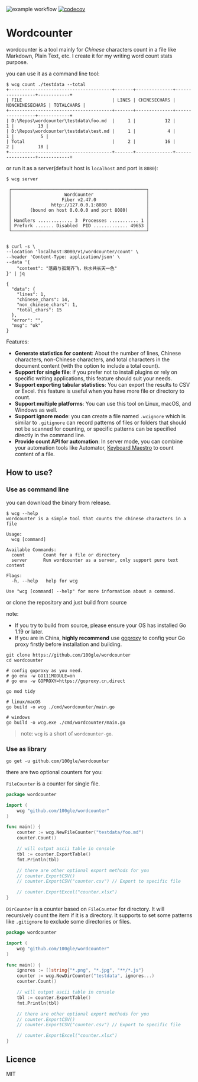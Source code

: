 ![example workflow](https://github.com/100gle/wordcounter/actions/workflows/test-and-coverage.yml/badge.svg)
[![codecov](https://codecov.io/gh/100gle/wordcounter/branch/main/graph/badge.svg?token=WO50205PUY)](https://codecov.io/gh/100gle/wordcounter)

# Wordcounter

wordcounter is a tool mainly for *Chinese* characters count in a file like Markdown, Plain Text, etc. I create it for my writing word count stats purpose.

you can use it as a command line tool:

```shell
$ wcg count ./testdata --total
+---------------------------------------+-------+--------------+-----------------+------------+
| FILE                                  | LINES | CHINESECHARS | NONCHINESECHARS | TOTALCHARS |
+---------------------------------------+-------+--------------+-----------------+------------+
| D:\Repos\wordcounter\testdata\foo.md  |     1 |           12 |               1 |         13 |
| D:\Repos\wordcounter\testdata\test.md |     1 |            4 |               1 |          5 |
| Total                                 |     2 |           16 |               2 |         18 |
+---------------------------------------+-------+--------------+-----------------+------------+
```

or run it as a server(default host is `localhost` and port is `8080`):

```shell
$ wcg server

 ┌───────────────────────────────────────────────────┐ 
 │                    WordCounter                    │ 
 │                   Fiber v2.47.0                   │ 
 │               http://127.0.0.1:8080               │ 
 │       (bound on host 0.0.0.0 and port 8080)       │ 
 │                                                   │ 
 │ Handlers ............. 3  Processes ........... 1 │ 
 │ Prefork ....... Disabled  PID ............. 49653 │ 
 └───────────────────────────────────────────────────┘ 


$ curl -s \
--location 'localhost:8080/v1/wordcounter/count' \
--header 'Content-Type: application/json' \
--data '{
    "content": "落霞与孤鹜齐飞，秋水共长天一色"
}' | jq

{
  "data": {
    "lines": 1,
    "chinese_chars": 14,
    "non_chinese_chars": 1,
    "total_chars": 15
  },
  "error": "",
  "msg": "ok"
}
```

Features:

- **Generate statistics for content**: About the number of lines, Chinese characters, non-Chinese characters, and total characters in the document content (with the option to include a total count).
- **Support for single file**: if you prefer not to install plugins or rely on specific writing applications, this feature should suit your needs.
- **Support exporting tabular statistics**: You can export the results to CSV or Excel. this feature is useful when you have more file or directory to count.
- **Support multiple platforms**: You can use this tool on Linux, macOS, and Windows as well.
- **Support ignore mode**: you can create a file named `.wcignore` which is similar to `.gitignore` can record patterns of files or folders that should not be scanned for counting, or specific patterns can be specified directly in the command line.
- **Provide count API for automation**: In server mode, you can combine your automation tools like Automator, [Keyboard Maestro](https://www.keyboardmaestro.com/main/) to count content of a file.

## How to use?

### Use as command line

you can download the binary from release.

```shell
$ wcg --help
wordcounter is a simple tool that counts the chinese characters in a file

Usage:
  wcg [command]

Available Commands:
  count       Count for a file or directory
  server      Run wordcounter as a server, only support pure text content

Flags:
  -h, --help   help for wcg

Use "wcg [command] --help" for more information about a command.
```

or clone the repository and just build from source

note:

- If you try to build from source, please ensure your OS has installed Go 1.19 or later.
- If you are in China, **highly recommend** use [goproxy](https://goproxy.cn/) to config your Go proxy firstly before installation and building.

```shell
git clone https://github.com/100gle/wordcounter
cd wordcounter

# config goproxy as you need.
# go env -w GO111MODULE=on
# go env -w GOPROXY=https://goproxy.cn,direct

go mod tidy

# linux/macOS
go build -o wcg ./cmd/wordcounter/main.go

# windows
go build -o wcg.exe ./cmd/wordcounter/main.go
```

> note: `wcg` is a short of `wordcounter-go`.

### Use as library

```shell
go get -u github.com/100gle/wordcounter
```

there are two optional counters for you:

`FileCounter` is a counter for single file.

```go
package wordcounter

import (
    wcg "github.com/100gle/wordcounter"
)

func main() {
    counter := wcg.NewFileCounter("testdata/foo.md")
    counter.Count()

    // will output ascii table in console
    tbl := counter.ExportTable()
    fmt.Println(tbl)    

    // there are other optional export methods for you
    // counter.ExportCSV()
    // counter.ExportCSV("counter.csv") // Export to specific file

    // counter.ExportExcel("counter.xlsx")
}
```

`DirCounter` is a counter based on `FileCounter` for directory. It will recursively count the item if it is a directory. It supports to set some patterns like `.gitignore` to exclude some directories or files.

```go
package wordcounter

import (
    wcg "github.com/100gle/wordcounter"
)

func main() {
    ignores := []string{"*.png", "*.jpg", "**/*.js"}
    counter := wcg.NewDirCounter("testdata", ignores...)
    counter.Count()

    // will output ascii table in console
    tbl := counter.ExportTable()
    fmt.Println(tbl)

    // there are other optional export methods for you
    // counter.ExportCSV()
    // counter.ExportCSV("counter.csv") // Export to specific file

    // counter.ExportExcel("counter.xlsx")
}
```

## Licence

MIT
